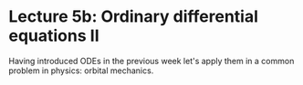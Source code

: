 # Lecture 5b: Ordinary differential equations II 

Having introduced ODEs in the previous week let's apply them in a common problem in physics: orbital mechanics.
 

```{tableofcontents}
```

